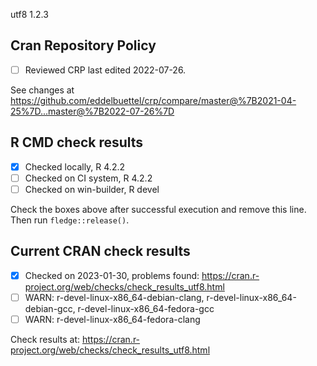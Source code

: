 utf8 1.2.3

## Cran Repository Policy

- [ ] Reviewed CRP last edited 2022-07-26.

See changes at https://github.com/eddelbuettel/crp/compare/master@%7B2021-04-25%7D...master@%7B2022-07-26%7D

## R CMD check results

- [x] Checked locally, R 4.2.2
- [ ] Checked on CI system, R 4.2.2
- [ ] Checked on win-builder, R devel

Check the boxes above after successful execution and remove this line. Then run `fledge::release()`.

## Current CRAN check results

- [x] Checked on 2023-01-30, problems found: https://cran.r-project.org/web/checks/check_results_utf8.html
- [ ] WARN: r-devel-linux-x86_64-debian-clang, r-devel-linux-x86_64-debian-gcc, r-devel-linux-x86_64-fedora-gcc
- [ ] WARN: r-devel-linux-x86_64-fedora-clang

Check results at: https://cran.r-project.org/web/checks/check_results_utf8.html
